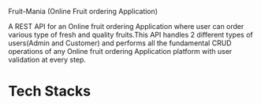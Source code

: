 Fruit-Mania (Online Fruit ordering Application)

A REST API for an Online fruit ordering Application where user can order various type of fresh and quality fruits.This API handles 2 different types of users(Admin and Customer) and performs all the fundamental CRUD operations of any Online fruit ordering Application platform with user validation at every step.

# Tech Stacks

